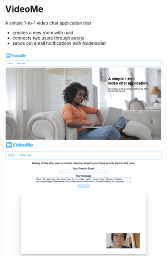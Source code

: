 # VideoMe

A simple 1-to-1 video chat application that

* creates a new room with uuid
* connects two users through peerjs
* sends out email notifications with Nodemailer

![Screenshot](./public/ScreenShot.png)
![Screenshot](./public/ScreenShot1.png)
